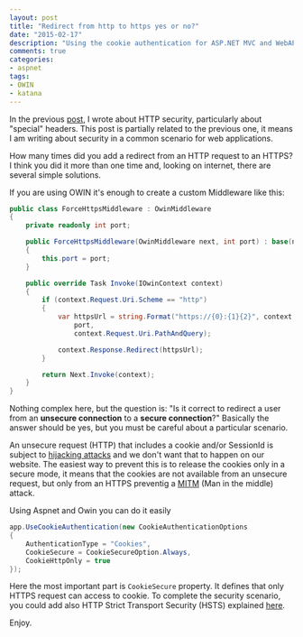 ```yaml
---
layout: post
title: "Redirect from http to https yes or no?"
date: "2015-02-17"
description: "Using the cookie authentication for ASP.NET MVC and WebAPI self hosted requires custume cookie encryption"
comments: true
categories:
- aspnet
tags:
- OWIN
- katana
---
```


In the previous [post](http://tostring.it/2015/02/09/security-headers-using-owin/), I wrote about HTTP security, particularly about "special" headers. This post is partially related to the previous one, it means I am writing about security in a common scenario for web applications.

How many times did you add a redirect from an HTTP request to an HTTPS?
I think you did it more than one time and, looking on internet, there are several simple solutions.

If you are using OWIN it's enough to create a custom Middleware like this:


```csharp
public class ForceHttpsMiddleware : OwinMiddleware
{
    private readonly int port;

    public ForceHttpsMiddleware(OwinMiddleware next, int port) : base(next)
    {
        this.port = port;
    }

    public override Task Invoke(IOwinContext context)
    {
        if (context.Request.Uri.Scheme == "http")
        {
            var httpsUrl = string.Format("https://{0}:{1}{2}", context.Request.Uri.Host,
                port,
                context.Request.Uri.PathAndQuery);

            context.Response.Redirect(httpsUrl);
        }

        return Next.Invoke(context);
    }
}
```

Nothing complex here, but the question is: "Is it correct to redirect a user from an **unsecure connection** to a **secure connection**?"
Basically the answer should be yes, but you must be careful about a particular scenario.

An unsecure request (HTTP) that includes a cookie and/or SessionId is subject to [hijacking attacks]( http://en.wikipedia.org/wiki/Session_hijacking) and we don't want that to happen on our website.
The easiest way to prevent this is to release the cookies only in a secure mode, it means that the cookies are not available from an unsecure request, but only from an HTTPS preventig a [MITM](http://en.wikipedia.org/wiki/Man-in-the-middle_attack) (Man in the middle) attack.


Using Aspnet and Owin you can do it easily

```csharp
app.UseCookieAuthentication(new CookieAuthenticationOptions
{
    AuthenticationType = "Cookies",
    CookieSecure = CookieSecureOption.Always,
    CookieHttpOnly = true
});
```

Here the most important part is ```CookieSecure``` property. It defines that only HTTPS request can access to cookie.
To complete the security scenario, you could add also HTTP Strict Transport Security (HSTS) explained [here](http://tostring.it/2015/02/09/security-headers-using-owin/).


Enjoy.